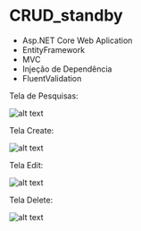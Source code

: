 # CRUD_standby

* Asp.NET Core Web Aplication
* EntityFramework
* MVC
* Injeção de Dependência
* FluentValidation

Tela de Pesquisas:

![alt text](https://raw.githubusercontent.com/simeialves/CRUD_standby/master/Imagens%20do%20Sistema/TelaPesquisa.png)


Tela Create:

![alt text](https://raw.githubusercontent.com/simeialves/CRUD_standby/master/Imagens%20do%20Sistema/TelaCreate.png)

Tela Edit:

![alt text](https://raw.githubusercontent.com/simeialves/CRUD_standby/master/Imagens%20do%20Sistema/TelaEdit.png)

Tela Delete:

![alt text](https://raw.githubusercontent.com/simeialves/CRUD_standby/master/Imagens%20do%20Sistema/TelaDelete.png)
